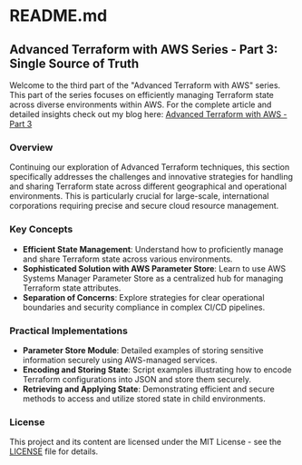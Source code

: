 # README.md

## Advanced Terraform with AWS Series - Part 3: Single Source of Truth

Welcome to the third part of the "Advanced Terraform with AWS" series. This part of the series focuses on efficiently managing Terraform state across diverse environments within AWS. For the complete article and detailed insights check out my blog here: [Advanced Terraform with AWS - Part 3](https://chrisurf.com/blog/blog-terraform-advanced-part3)


### Overview

Continuing our exploration of Advanced Terraform techniques, this section specifically addresses the challenges and innovative strategies for handling and sharing Terraform state across different geographical and operational environments. This is particularly crucial for large-scale, international corporations requiring precise and secure cloud resource management.

### Key Concepts

- **Efficient State Management**: Understand how to proficiently manage and share Terraform state across various environments.
- **Sophisticated Solution with AWS Parameter Store**: Learn to use AWS Systems Manager Parameter Store as a centralized hub for managing Terraform state attributes.
- **Separation of Concerns**: Explore strategies for clear operational boundaries and security compliance in complex CI/CD pipelines.

### Practical Implementations

- **Parameter Store Module**: Detailed examples of storing sensitive information securely using AWS-managed services.
- **Encoding and Storing State**: Script examples illustrating how to encode Terraform configurations into JSON and store them securely.
- **Retrieving and Applying State**: Demonstrating efficient and secure methods to access and utilize stored state in child environments.

### License

This project and its content are licensed under the MIT License - see the [LICENSE](LICENSE) file for details.